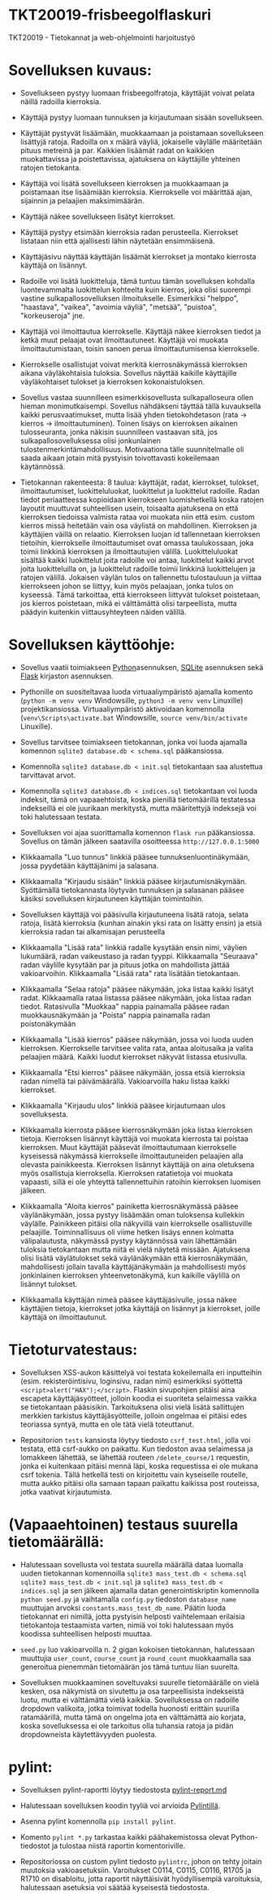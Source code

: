 # TKT20019-frisbeegolflaskuri
TKT20019 - Tietokannat ja web-ohjelmointi harjoitustyö

# Sovelluksen kuvaus:
* Sovellukseen pystyy luomaan frisbeegolfratoja, käyttäjät voivat pelata näillä radoilla kierroksia.

* Käyttäjä pystyy luomaan tunnuksen ja kirjautumaan sisään sovellukseen.

* Käyttäjät pystyvät lisäämään, muokkaamaan ja poistamaan sovellukseen lisättyjä ratoja. Radoilla on x määrä väyliä, jokaiselle väylälle määritetään pituus metreinä ja par. Kaikkien lisäämät radat on kaikkien muokattavissa ja poistettavissa, ajatuksena on käyttäjille yhteinen ratojen tietokanta.

* Käyttäjä voi lisätä sovellukseen kierroksen ja muokkaamaan ja poistamaan itse lisäämiään kierroksia. Kierrokselle voi määrittää ajan, sijainnin ja pelaajien maksimimäärän.

* Käyttäjä näkee sovellukseen lisätyt kierrokset.

* Käyttäjä pystyy etsimään kierroksia radan perusteella. Kierrokset listataan niin että ajallisesti lähin näytetään ensimmäisenä.

* Käyttäjäsivu näyttää käyttäjän lisäämät kierrokset ja montako kierrosta käyttäjä on lisännyt.

* Radoille voi lisätä luokitteluja, tämä tuntuu tämän sovelluksen kohdalla luontevammalta luokittelun kohteelta kuin kierros, joka olisi suorempi vastine sulkapallosovelluksen ilmoitukselle. Esimerkiksi "helppo", "haastava", "vaikea", "avoimia väyliä", "metsää", "puistoa", "korkeuseroja" jne.

* Käyttäjä voi ilmoittautua kierrokselle. Käyttäjä näkee kierroksen tiedot ja ketkä muut pelaajat ovat ilmoittautuneet. Käyttäjä voi muokata ilmoittautumistaan, toisin sanoen perua ilmoittautumisensa kierrokselle.

* Kierrokselle osallistujat voivat merkitä kierrosnäkymässä kierroksen aikana väyläkohtaisia tuloksia. Sovellus näyttää kaikille käyttäjille väyläkohtaiset tulokset ja kierroksen kokonaistuloksen.

* Sovellus vastaa suunnilleen esimerkkisovellusta sulkapalloseura ollen hieman monimutkaisempi. Sovellus nähdäkseni täyttää tällä kuvauksella kaikki perusvaatimukset, mutta lisää yhden tietokohdetason (rata -> kierros -> ilmoittautuminen). Toinen lisäys on kierroksen aikainen tulosseuranta, jonka näkisin suunnilleen vastaavan sitä, jos sulkapallosovelluksessa olisi jonkunlainen tulostenmerkintämahdollisuus. Motivaationa tälle suunnitelmalle oli saada aikaan jotain mitä pystyisin toivottavasti kokeilemaan käytännössä.

* Tietokannan rakenteesta: 8 taulua: käyttäjät, radat, kierrokset, tulokset, ilmoittautumiset, luokitteluluokat, luokittelut ja luokittelut radoille. Radan tiedot periaatteessa kopioidaan kierrokseen luomishetkellä koska ratojen layoutit muuttuvat suhteellisen usein, toisaalta ajatuksena on että kierroksen tiedoissa valmista rataa voi muokata niin että esim. custom kierros missä heitetään vain osa väylistä on mahdollinen. Kierroksen ja käyttäjien väillä on relaatio. Kierroksen luojan id tallennetaan kierroksen tietoihin, kierrokselle ilmoittautumiset ovat omassa taulukossaan, joka toimii linkkinä kierroksen ja ilmoittautujien välillä. Luokitteluluokat sisältää kaikki luokittelut joita radoille voi antaa, luokittelut kaikki arvot joita luokitteluilla on, ja luokittelut radoille toimii linkkinä luokittelujen ja ratojen välillä. Jokaisen väylän tulos on tallennettu tulostauluun ja viittaa kierrokseen johon se liittyy, kuin myös pelaajaan, jonka tulos on kyseessä. Tämä tarkoittaa, että kierrokseen liittyvät tulokset poistetaan, jos kierros poistetaan, mikä ei välttämättä olisi tarpeellista, mutta päädyin kuitenkin viittausyhteyteen näiden välillä.

# Sovelluksen käyttöohje:
* Sovellus vaatii toimiakseen [Python](https://www.python.org/downloads/)asennuksen, [SQLite](https://www.sqlite.org/download.html) asennuksen sekä [Flask](https://flask.palletsprojects.com/en/stable/) kirjaston asennuksen.

* Pythonille on suositeltavaa luoda virtuaaliympäristö ajamalla komento (`python -m venv venv` Windowsille, `python3 -m venv venv` Linuxille) projektikansiossa. Virtuaaliympäristö aktivoidaan komennolla (`venv\Scripts\activate.bat` Windowsille, `source venv/bin/activate` Linuxille).

* Sovellus tarvitsee toimiakseen tietokannan, jonka voi luoda ajamalla komennon `sqlite3 database.db < schema.sql` pääkansiossa.

* Komennolla `sqlite3 database.db < init.sql` tietokantaan saa alustettua tarvittavat arvot.

* Komennolla `sqlite3 database.db < indices.sql` tietokantaan voi luoda indeksit, tämä on vapaaehtoista, koska pienillä tietomäärillä testatessa indekseillä ei ole juurikaan merkitystä, mutta määritettyjä indeksejä voi toki halutessaan testata.

* Sovelluksen voi ajaa suorittamalla komennon `flask run` pääkansiossa. Sovellus on tämän jälkeen saatavilla osoitteessa `http://127.0.0.1:5000`

* Klikkaamalla "Luo tunnus" linkkiä pääsee tunnuksenluontinäkymään, jossa pyydetään käyttäjänimi ja salasana.

* Klikkaamalla "Kirjaudu sisään" linkkiä pääsee kirjautumisnäkymään. Syöttämällä tietokannasta löytyvän tunnuksen ja salasanan pääsee käsiksi sovelluksen kirjautuneen käyttäjän toimintoihin.

* Sovelluksen käyttäjä voi pääsivulla kirjautuneena lisätä ratoja, selata ratoja, lisätä kierroksia (kunhan ainakin yksi rata on lisätty ensin) ja etsiä kierroksia radan tai alkamisajan perusteella

* Klikkaamalla "Lisää rata" linkkiä radalle kysytään ensin nimi, väylien lukumäärä, radan vaikeustaso ja radan tyyppi. Klikkaamalla "Seuraava" radan väylille kysytään par ja pituus jotka on mahdollista jättää vakioarvoihin. Klikkaamalla "Lisää rata" rata lisätään tietokantaan.

* Klikkaamalla "Selaa ratoja" pääsee näkymään, joka listaa kaikki lisätyt radat. Klikkaamalla rataa listassa pääsee näkymään, joka listaa radan tiedot. Ratasivulla "Muokkaa" nappia painamalla pääsee radan muokkausnäkymään ja "Poista" nappia painamalla radan poistonäkymään

* Klikkaamalla "Lisää kierros" pääsee näkymään, jossa voi luoda uuden kierroksen. Kierrokselle tarvitsee valita rata, antaa aloitusaika ja valita pelaajien määrä. Kaikki luodut kierrokset näkyvät listassa etusivulla.

* Klikkaamalla "Etsi kierros" pääsee näkymään, jossa etsiä kierroksia radan nimellä tai päivämäärällä. Vakioarvoilla haku listaa kaikki kierrokset.

* Klikkaamalla "Kirjaudu ulos" linkkiä pääsee kirjautumaan ulos sovelluksesta.

* Klikkaamalla kierrosta pääsee kierrosnäkymään joka listaa kierroksen tietoja. Kierroksen lisännyt käyttäjä voi muokata kierrosta tai poistaa kierroksen. Muut käyttäjät pääsevät ilmoittautumaan kierrokselle kyseisessä näkymässä kierrokselle ilmoittautuneiden pelaajien alla olevasta painikkeesta. Kierroksen lisännyt käyttäjä on aina oletuksena myös osallistuja kierroksella. Kierroksen ratatietoja voi muokata vapaasti, sillä ei ole yhteyttä tallennettuihin ratoihin kierroksen luomisen jälkeen.

* Klikkaamalla "Aloita kierros" painiketta kierrosnäkymässä pääsee väylänäkymään, jossa pystyy lisäämään oman tuloksensa kullekkin väylälle. Painikkeen pitäisi olla näkyvillä vain kierrokselle osallistuville pelaajille. Toiminnallisuus oli viime hetken lisäys ennen kolmatta välipalautusta, näkymässä pystyy käytännössä vain lähettämään tuloksia tietokantaan mutta niitä ei vielä näytetä missään. Ajatuksena olisi lisätä väylätulokset sekä väylänäkymään että kierrosnäkymään, mahdollisesti jollain tavalla käyttäjänäkymään ja mahdollisesti myös jonkinlainen kierroksen yhteenvetonäkymä, kun kaikille väylillä on lisännyt tulokset.

* Klikkaamalla käyttäjän nimeä pääsee käyttäjäsivulle, jossa näkee käyttäjien tietoja, kierrokset jotka käyttäjä on lisännyt ja kierrokset, joille käyttäjä on ilmoittautunut.

# Tietoturvatestaus:

* Sovelluksen XSS-aukon käsittelyä voi testata kokeilemalla eri inputteihin (esim. rekisteröintisivu, loginsivu, radan nimi) esimerkiksi syöttettä `<script>alert("HAX");</script>`. Flaskin sivupohjien pitäisi aina escapeta käyttäjäsyötteet, jolloin koodia ei suoriteta selaimessa vaikka se tietokantaan pääsisikin. Tarkoituksena olisi vielä lisätä sallittujen merkkien tarkistus käyttäjäsyötteille, jolloin ongelmaa ei pitäisi edes teoriassa syntyä, mutta en ole tätä vielä toteuttanut.

* Repositorion `tests` kansiosta löytyy tiedosto `csrf_test.html`, jolla voi testata, että csrf-aukko on paikattu. Kun tiedoston avaa selaimessa ja lomakkeen lähettää, se lähettää routeen `/delete_course/1` requestin, jonka ei kuitenkaan pitäisi mennä läpi, koska requestissa ei ole mukana csrf tokenia. Tällä hetkellä testi on kirjoitettu vain kyseiselle routelle, mutta aukko pitäisi olla samaan tapaan paikattu kaikissa post routeissa, jotka vaativat kirjautumista.

# (Vapaaehtoinen) testaus suurella tietomäärällä:
* Halutessaan sovellusta voi testata suurella määrällä dataa luomalla uuden tietokannan komennoilla `sqlite3 mass_test.db < schema.sql` `sqlite3 mass_test.db < init.sql` ja `sqlite3 mass_test.db < indices.sql` ja sen jälkeen ajamalla datan generointiskriptin komennolla `python seed.py` ja vaihtamalla `config.py` tiedoston `database_name` muuttujan arvoksi `constants.mass_test_db_name`. Päätin luoda tietokannat eri nimillä, jotta pystyisin helposti vaihtelemaan erilaisia tietokantoja testaamista varten, nimiä voi toki halutessaan myös koodissa suhteellisen helposti muuttaa.

* `seed.py` luo vakioarvoilla n. 2 gigan kokoisen tietokannan, halutessaan muuttujia `user_count`, `course_count` ja `round_count` muokkaamalla saa generoitua pienemmän tietomäärän jos tämä tuntuu liian suurelta.

* Sovelluksen muokkaaminen soveltuvaksi suurelle tietomäärälle on vielä kesken, osa näkymistä on sivutettu ja osa tarpeellisista indekseistä luotu, mutta ei välttämättä vielä kaikkia. Sovelluksessa on radoille dropdown valikoita, jotka toimivat todella huonosti erittäin suurilla ratamäärillä, mutta tämä on ongelma jota en välttämättä aio korjata, koska sovelluksessa ei ole tarkoitus olla tuhansia ratoja ja pidän dropdowneista käytettävyyden puolesta.

# pylint:

* Sovelluksen pylint-raportti löytyy tiedostosta [pylint-report.md](https://github.com/hinichijou/TKT20019-frisbeegolflaskuri/blob/main/pylint-report.md)

* Halutessaan sovelluksen koodin tyyliä voi arvioida [Pylintillä](https://pylint.readthedocs.io/en/stable/index.html).

* Asenna pylint komennolla `pip install pylint`.

* Komento `pylint *.py` tarkastaa kaikki päähakemistossa olevat Python-tiedostot ja tulostaa niistä raportin komentoriville.

* Repositoriossa on custom pylint tiedosto `pylintrc`, johon on tehty joitain muutoksia vakioasetuksiin. Varoitukset C0114, C0115, C0116, R1705 ja R1710 on disabloitu, jotta raportit näyttäisivät hyödyllisempiä varoituksia, halutessaan asetuksia voi säätää kyseisestä tiedostosta.